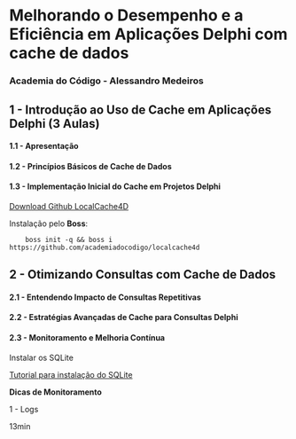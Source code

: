 # Melhorando o Desempenho e a Eficiência em Aplicações Delphi com cache de dados
### **Academia do Código - Alessandro Medeiros**

## 1 - Introdução ao Uso de Cache em Aplicações Delphi (3 Aulas)

#### 1.1 - Apresentação

#### 1.2 - Princípios Básicos de Cache de Dados

#### 1.3 - Implementação Inicial do Cache em Projetos Delphi

[Download Github LocalCache4D](https://github.com/academiadocodigo/localcache4d)


Instalação pelo **Boss**:

        boss init -q && boss i https://github.com/academiadocodigo/localcache4d

## 2 - Otimizando Consultas com Cache de Dados

#### 2.1 - Entendendo Impacto de Consultas Repetitivas

#### 2.2 - Estratégias Avançadas de Cache para Consultas Delphi

#### 2.3 - Monitoramento e Melhoria Contínua

Instalar os SQLite 

[Tutorial para instalação do SQLite](https://github.com/danilocalixto77/SQLiteTutorial)

**Dicas de Monitoramento**

1 - Logs


13min

